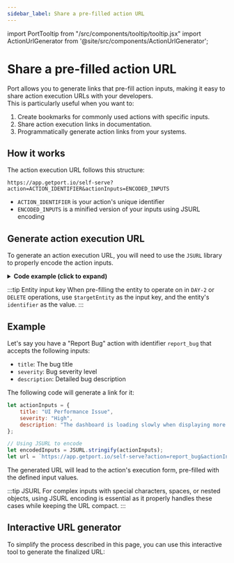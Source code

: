 ```yaml
---
sidebar_label: Share a pre-filled action URL
---
```


import PortTooltip from "/src/components/tooltip/tooltip.jsx"
import ActionUrlGenerator from '@site/src/components/ActionUrlGenerator';

# Share a pre-filled action URL

Port allows you to generate links that pre-fill action inputs, making it easy to share action execution URLs with your developers.  
This is particularly useful when you want to:

1. Create bookmarks for commonly used actions with specific inputs.
2. Share action execution links in documentation.
3. Programmatically generate action links from your systems.

## How it works

The action execution URL follows this structure:
```
https://app.getport.io/self-serve?action=ACTION_IDENTIFIER&actionInputs=ENCODED_INPUTS
```

- `ACTION_IDENTIFIER` is your action's unique identifier
- `ENCODED_INPUTS` is a minified version of your inputs using JSURL encoding

## Generate action execution URL

To generate an action execution URL, you will need to use the `JSURL` library to properly encode the action inputs.

<details>
<summary><b>Code example (click to expand)</b></summary>

```javascript
// Load jsurl2 library
let script = document.createElement('script');
script.src = "https://cdn.jsdelivr.net/npm/jsurl2";
document.head.appendChild(script);

script.onload = function() {
    // Your action inputs
    let actionInputs = {
        input1: "value1",
        input2: "value2"
    };

    // Encode the inputs
    let encodedInputs = JSURL.stringify(actionInputs);
    
    // Generate the full URL
    let actionIdentifier = "your_action_id";
    let url = `https://app.getport.io/self-serve?action=${actionIdentifier}&actionInputs=${encodedInputs}`;
    
    console.log("Action URL:", url);
};
```
</details>

:::tip Entity input key
When pre-filling the entity to operate on in `DAY-2` or `DELETE` operations, use `$targetEntity` as the input key, and the entity's `identifier` as the value.
:::

## Example

Let's say you have a "Report Bug" action with identifier `report_bug` that accepts the following inputs:
- `title`: The bug title
- `severity`: Bug severity level
- `description`: Detailed bug description

The following code will generate a link for it:

```javascript
let actionInputs = {
    title: "UI Performance Issue",
    severity: "High",
    description: "The dashboard is loading slowly when displaying more than 100 items"
};

// Using JSURL to encode
let encodedInputs = JSURL.stringify(actionInputs);
let url = `https://app.getport.io/self-serve?action=report_bug&actionInputs=${encodedInputs}`;
```

The generated URL will lead to the action's execution form, pre-filled with the defined input values.

:::tip JSURL
For complex inputs with special characters, spaces, or nested objects, using JSURL encoding is essential as it properly handles these cases while keeping the URL compact.
:::

## Interactive URL generator

To simplify the process described in this page, you can use this interactive tool to generate the finalized URL:

<ActionUrlGenerator />
